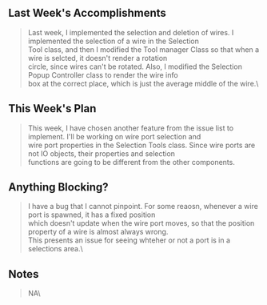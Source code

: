 ## Last Week's Accomplishments

> Last week, I implemented the selection and deletion of wires. I implemented the selection of a wire in the Selection\
> Tool class, and then I modified the Tool manager Class so that when a wire is selcted, it doesn't render a rotation\
> circle, since wires can't be rotated. Also, I modified the Selection Popup Controller class to render the wire info\
> box at the correct place, which is just the average middle of the wire.\

## This Week's Plan

> This week, I have chosen another feature from the issue list to implement. I'll be working on wire port selection and\
> wire port properties in the Selection Tools class. Since wire ports are not IO objects, their properties and selection \
> functions are going to be different from the other components.

## Anything Blocking?

> I have a bug that I cannot pinpoint. For some reaosn, whenever a wire port is spawned, it has a fixed position\
> which doesn't update when the wire port moves, so that the position property of a wire is almost always wrong.\
> This presents an issue for seeing whteher or not a port is in a selections area.\

## Notes

> NA\
